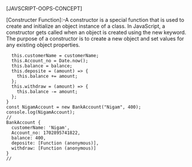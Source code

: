 [JAVSCRIPT-OOPS-CONCEPT]

[Constructer Function]:-A constructor is a special function that is used to create and initialize an object instance of a class. In JavaScript, a constructor gets called when an object is created using the new keyword. The purpose of a constructor is to create a new object and set values for any existing object properties.

```function BankAccount(customerName, balance = 0) {
  this.customerName = customerName;
  this.Account_no = Date.now();
  this.balance = balance;
  this.deposite = (amount) => {
    this.balance += amount;
  };
  this.withdraw = (amount) => {
    this.balance -= amount;
  };
}
const NigamAccount = new BankAccount("Nigam", 400);
console.log(NigamAccount);
//
BankAccount {
  customerName: 'Nigam',
  Account_no: 1702895741822,
  balance: 400,
  deposite: [Function (anonymous)],
  withdraw: [Function (anonymous)]
}
//
```
